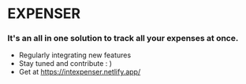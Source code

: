 # EXPENSER
### It's an all in one solution to track all your expenses at once.

- Regularly integrating new features
- Stay tuned and contribute : )
- Get at https://intexpenser.netlify.app/

